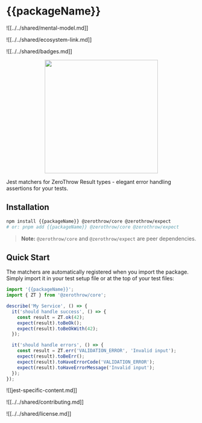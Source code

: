 # {{packageName}}

![[../../shared/mental-model.md]]

![[../../shared/ecosystem-link.md]]

![[../../shared/badges.md]]

<div align="center">
<img src="https://raw.githubusercontent.com/flyingrobots/image-dump/refs/heads/main/optimized/marketing/brand/{{mascotImage}}" height="300" />
</div>

Jest matchers for ZeroThrow Result types - elegant error handling assertions for your tests.

## Installation

```bash
npm install {{packageName}} @zerothrow/core @zerothrow/expect
# or: pnpm add {{packageName}} @zerothrow/core @zerothrow/expect
```

> **Note:** `@zerothrow/core` and `@zerothrow/expect` are peer dependencies.

## Quick Start

The matchers are automatically registered when you import the package. Simply import it in your test setup file or at the top of your test files:

```typescript
import '{{packageName}}';
import { ZT } from '@zerothrow/core';

describe('My Service', () => {
  it('should handle success', () => {
    const result = ZT.ok(42);
    expect(result).toBeOk();
    expect(result).toBeOkWith(42);
  });

  it('should handle errors', () => {
    const result = ZT.err('VALIDATION_ERROR', 'Invalid input');
    expect(result).toBeErr();
    expect(result).toHaveErrorCode('VALIDATION_ERROR');
    expect(result).toHaveErrorMessage('Invalid input');
  });
});
```

![[jest-specific-content.md]]

![[../../shared/contributing.md]]

![[../../shared/license.md]]